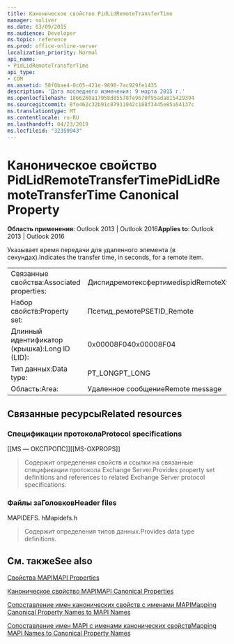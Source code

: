 ```yaml
---
title: Каноническое свойство PidLidRemoteTransferTime
manager: soliver
ms.date: 03/09/2015
ms.audience: Developer
ms.topic: reference
ms.prod: office-online-server
localization_priority: Normal
api_name:
- PidLidRemoteTransferTime
api_type:
- COM
ms.assetid: 58f0bae4-0c05-421e-9890-7ac929fe1435
description: 'Дата последнего изменения: 9 марта 2015 г.'
ms.openlocfilehash: 1866260a17958d85578fe9670f95ada815429394
ms.sourcegitcommit: 8fe462c32b91c87911942c188f3445e85a54137c
ms.translationtype: MT
ms.contentlocale: ru-RU
ms.lasthandoff: 04/23/2019
ms.locfileid: "32359943"
---
```

# <a name="pidlidremotetransfertime-canonical-property"></a><span data-ttu-id="a2c57-103">Каноническое свойство PidLidRemoteTransferTime</span><span class="sxs-lookup"><span data-stu-id="a2c57-103">PidLidRemoteTransferTime Canonical Property</span></span>

  
  
<span data-ttu-id="a2c57-104">**Область применения**: Outlook 2013 | Outlook 2016</span><span class="sxs-lookup"><span data-stu-id="a2c57-104">**Applies to**: Outlook 2013 | Outlook 2016</span></span> 
  
<span data-ttu-id="a2c57-105">Указывает время передачи для удаленного элемента (в секундах).</span><span class="sxs-lookup"><span data-stu-id="a2c57-105">Indicates the transfer time, in seconds, for a remote item.</span></span>
  
|||
|:-----|:-----|
|<span data-ttu-id="a2c57-106">Связанные свойства:</span><span class="sxs-lookup"><span data-stu-id="a2c57-106">Associated properties:</span></span>  <br/> |<span data-ttu-id="a2c57-107">Диспидремотексфертиме</span><span class="sxs-lookup"><span data-stu-id="a2c57-107">dispidRemoteXferTime</span></span>  <br/> |
|<span data-ttu-id="a2c57-108">Набор свойств:</span><span class="sxs-lookup"><span data-stu-id="a2c57-108">Property set:</span></span>  <br/> |<span data-ttu-id="a2c57-109">Псетид_ремоте</span><span class="sxs-lookup"><span data-stu-id="a2c57-109">PSETID_Remote</span></span>  <br/> |
|<span data-ttu-id="a2c57-110">Длинный идентификатор (крышка):</span><span class="sxs-lookup"><span data-stu-id="a2c57-110">Long ID (LID):</span></span>  <br/> |<span data-ttu-id="a2c57-111">0x00008F04</span><span class="sxs-lookup"><span data-stu-id="a2c57-111">0x00008F04</span></span>  <br/> |
|<span data-ttu-id="a2c57-112">Тип данных:</span><span class="sxs-lookup"><span data-stu-id="a2c57-112">Data type:</span></span>  <br/> |<span data-ttu-id="a2c57-113">PT_LONG</span><span class="sxs-lookup"><span data-stu-id="a2c57-113">PT_LONG</span></span>  <br/> |
|<span data-ttu-id="a2c57-114">Область:</span><span class="sxs-lookup"><span data-stu-id="a2c57-114">Area:</span></span>  <br/> |<span data-ttu-id="a2c57-115">Удаленное сообщение</span><span class="sxs-lookup"><span data-stu-id="a2c57-115">Remote message</span></span>  <br/> |
   
## <a name="related-resources"></a><span data-ttu-id="a2c57-116">Связанные ресурсы</span><span class="sxs-lookup"><span data-stu-id="a2c57-116">Related resources</span></span>

### <a name="protocol-specifications"></a><span data-ttu-id="a2c57-117">Спецификации протокола</span><span class="sxs-lookup"><span data-stu-id="a2c57-117">Protocol specifications</span></span>

<span data-ttu-id="a2c57-118">[[MS — ОКСПРОПС]]</span><span class="sxs-lookup"><span data-stu-id="a2c57-118">[[MS-OXPROPS]]</span></span> 
  
> <span data-ttu-id="a2c57-119">Содержит определения свойств и ссылки на связанные спецификации протокола Exchange Server.</span><span class="sxs-lookup"><span data-stu-id="a2c57-119">Provides property set definitions and references to related Exchange Server protocol specifications.</span></span>
    
### <a name="header-files"></a><span data-ttu-id="a2c57-120">Файлы заГоловков</span><span class="sxs-lookup"><span data-stu-id="a2c57-120">Header files</span></span>

<span data-ttu-id="a2c57-121">MAPIDEFS. h</span><span class="sxs-lookup"><span data-stu-id="a2c57-121">Mapidefs.h</span></span>
  
> <span data-ttu-id="a2c57-122">Содержит определения типов данных.</span><span class="sxs-lookup"><span data-stu-id="a2c57-122">Provides data type definitions.</span></span>
    
## <a name="see-also"></a><span data-ttu-id="a2c57-123">См. также</span><span class="sxs-lookup"><span data-stu-id="a2c57-123">See also</span></span>



[<span data-ttu-id="a2c57-124">Свойства MAPI</span><span class="sxs-lookup"><span data-stu-id="a2c57-124">MAPI Properties</span></span>](mapi-properties.md)
  
[<span data-ttu-id="a2c57-125">Каноническое свойство MAPI</span><span class="sxs-lookup"><span data-stu-id="a2c57-125">MAPI Canonical Properties</span></span>](mapi-canonical-properties.md)
  
[<span data-ttu-id="a2c57-126">Сопоставление имен канонических свойств с именами MAPI</span><span class="sxs-lookup"><span data-stu-id="a2c57-126">Mapping Canonical Property Names to MAPI Names</span></span>](mapping-canonical-property-names-to-mapi-names.md)
  
[<span data-ttu-id="a2c57-127">Сопоставление имен MAPI с именами канонических свойств</span><span class="sxs-lookup"><span data-stu-id="a2c57-127">Mapping MAPI Names to Canonical Property Names</span></span>](mapping-mapi-names-to-canonical-property-names.md)

